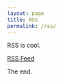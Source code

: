 ```yaml
---
layout: page
title: RSS
permalink: /rss/
---
```


RSS is cool.

<p class="rss-subscribe"><a href="{{ "/feed.xml" | relative_url }}">RSS Feed</a></p>

The end.

